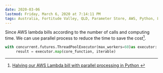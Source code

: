```yaml
---
date: 2020-03-06
lastmod: Friday, March 6, 2020 at 7:14:11 PM
tags: Australia, Fortitude Valley, QLD, Parameter Store, AWS, Python, Lambda, Parallel
---
```

Since AWS lambda bills according to the number of calls and computing time. We can use parallel process to reduce the time to save the cost[^1].

```python
with concurrent.futures.ThreadPoolExecutor(max_workers=60)as executor:
     result = executor.map(core_function, iterable)
```

[^1]: [Halving our AWS Lambda bill with parallel processing in Python ](x-devonthink-item://BB5FD9CE-61BD-4741-BF37-65613C7231CF)

